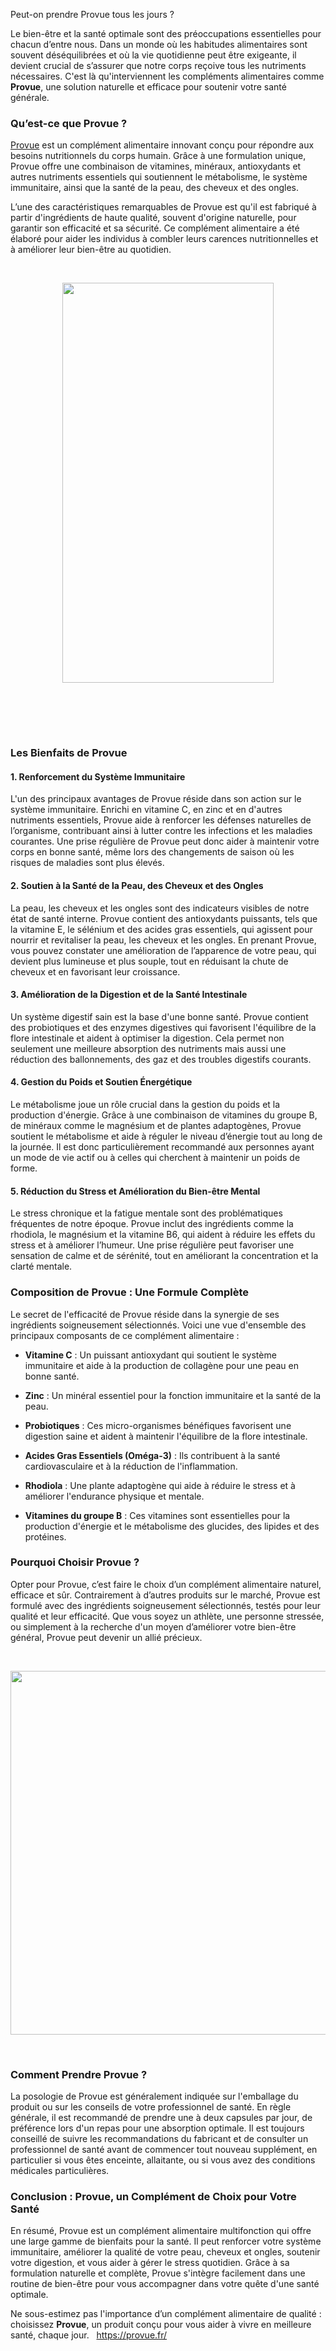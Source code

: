 Peut-on prendre Provue tous les jours ?

<p data-end="524" data-start="77">Le bien-&ecirc;tre et la sant&eacute; optimale sont des pr&eacute;occupations essentielles pour chacun d&rsquo;entre nous. Dans un monde o&ugrave; les habitudes alimentaires sont souvent d&eacute;s&eacute;quilibr&eacute;es et o&ugrave; la vie quotidienne peut &ecirc;tre exigeante, il devient crucial de s&rsquo;assurer que notre corps re&ccedil;oive tous les nutriments n&eacute;cessaires. C'est l&agrave; qu'interviennent les compl&eacute;ments alimentaires comme <strong data-end="452" data-start="442">Provue</strong>, une solution naturelle et efficace pour soutenir votre sant&eacute; g&eacute;n&eacute;rale.</p>
<h3 data-end="552" data-start="526">Qu&rsquo;est-ce que Provue ?</h3>
<p data-end="906" data-start="554"><a href="https://provue.fr/">Provue</a> est un compl&eacute;ment alimentaire innovant con&ccedil;u pour r&eacute;pondre aux besoins nutritionnels du corps humain. Gr&acirc;ce &agrave; une formulation unique, Provue offre une combinaison de vitamines, min&eacute;raux, antioxydants et autres nutriments essentiels qui soutiennent le m&eacute;tabolisme, le syst&egrave;me immunitaire, ainsi que la sant&eacute; de la peau, des cheveux et des ongles.</p>
<p data-end="1245" data-start="908">L&rsquo;une des caract&eacute;ristiques remarquables de Provue est qu'il est fabriqu&eacute; &agrave; partir d'ingr&eacute;dients de haute qualit&eacute;, souvent d'origine naturelle, pour garantir son efficacit&eacute; et sa s&eacute;curit&eacute;. Ce compl&eacute;ment alimentaire a &eacute;t&eacute; &eacute;labor&eacute; pour aider les individus &agrave; combler leurs carences nutritionnelles et &agrave; am&eacute;liorer leur bien-&ecirc;tre au quotidien.</p>
<p data-end="1245" data-start="908">&nbsp;</p>
<div class="separator" style="clear: both; text-align: center;"><img src="https://blogger.googleusercontent.com/img/b/R29vZ2xl/AVvXsEjWfdz8m-89XiXD85TLRmIAuQX-ya2X-X7vwNzbZ4S2GQyXxdgMD8axGbb6Djf_1QdB-ihrvftl6KUx10WcVDnAl1oLXiNVVsuY3Pldagb39FqerqCcTHN0vkAtIfrHediCzF914JGbgZj_LdI3FTaGEPK28hrJdUSoyL43jOJjF_d0V3xunc6B3DxURfI/w338-h640/Provuedd.png" alt="" width="338" height="640" border="0" data-original-height="544" data-original-width="288" /></div>
<p><br />&nbsp;</p>
<p>&nbsp;</p>
<h3 data-end="1274" data-start="1247">Les Bienfaits de Provue</h3>
<h4 data-end="1323" data-start="1276">1. <strong data-end="1323" data-start="1284">Renforcement du Syst&egrave;me Immunitaire</strong></h4>
<p data-end="1791" data-start="1325">L'un des principaux avantages de Provue r&eacute;side dans son action sur le syst&egrave;me immunitaire. Enrichi en vitamine C, en zinc et en d'autres nutriments essentiels, Provue aide &agrave; renforcer les d&eacute;fenses naturelles de l&rsquo;organisme, contribuant ainsi &agrave; lutter contre les infections et les maladies courantes. Une prise r&eacute;guli&egrave;re de Provue peut donc aider &agrave; maintenir votre corps en bonne sant&eacute;, m&ecirc;me lors des changements de saison o&ugrave; les risques de maladies sont plus &eacute;lev&eacute;s.</p>
<h4 data-end="1861" data-start="1793">2. <strong data-end="1861" data-start="1801">Soutien &agrave; la Sant&eacute; de la Peau, des Cheveux et des Ongles</strong></h4>
<p data-end="2350" data-start="1863">La peau, les cheveux et les ongles sont des indicateurs visibles de notre &eacute;tat de sant&eacute; interne. Provue contient des antioxydants puissants, tels que la vitamine E, le s&eacute;l&eacute;nium et des acides gras essentiels, qui agissent pour nourrir et revitaliser la peau, les cheveux et les ongles. En prenant Provue, vous pouvez constater une am&eacute;lioration de l&rsquo;apparence de votre peau, qui devient plus lumineuse et plus souple, tout en r&eacute;duisant la chute de cheveux et en favorisant leur croissance.</p>
<h4 data-end="2419" data-start="2352">3. <strong data-end="2419" data-start="2360">Am&eacute;lioration de la Digestion et de la Sant&eacute; Intestinale</strong></h4>
<p data-end="2776" data-start="2421">Un syst&egrave;me digestif sain est la base d'une bonne sant&eacute;. Provue contient des probiotiques et des enzymes digestives qui favorisent l'&eacute;quilibre de la flore intestinale et aident &agrave; optimiser la digestion. Cela permet non seulement une meilleure absorption des nutriments mais aussi une r&eacute;duction des ballonnements, des gaz et des troubles digestifs courants.</p>
<h4 data-end="2829" data-start="2778">4. <strong data-end="2829" data-start="2786">Gestion du Poids et Soutien &Eacute;nerg&eacute;tique</strong></h4>
<p data-end="3262" data-start="2831">Le m&eacute;tabolisme joue un r&ocirc;le crucial dans la gestion du poids et la production d'&eacute;nergie. Gr&acirc;ce &agrave; une combinaison de vitamines du groupe B, de min&eacute;raux comme le magn&eacute;sium et de plantes adaptog&egrave;nes, Provue soutient le m&eacute;tabolisme et aide &agrave; r&eacute;guler le niveau d&rsquo;&eacute;nergie tout au long de la journ&eacute;e. Il est donc particuli&egrave;rement recommand&eacute; aux personnes ayant un mode de vie actif ou &agrave; celles qui cherchent &agrave; maintenir un poids de forme.</p>
<h4 data-end="3331" data-start="3264">5. <strong data-end="3331" data-start="3272">R&eacute;duction du Stress et Am&eacute;lioration du Bien-&ecirc;tre Mental</strong></h4>
<p data-end="3706" data-start="3333">Le stress chronique et la fatigue mentale sont des probl&eacute;matiques fr&eacute;quentes de notre &eacute;poque. Provue inclut des ingr&eacute;dients comme la rhodiola, le magn&eacute;sium et la vitamine B6, qui aident &agrave; r&eacute;duire les effets du stress et &agrave; am&eacute;liorer l&rsquo;humeur. Une prise r&eacute;guli&egrave;re peut favoriser une sensation de calme et de s&eacute;r&eacute;nit&eacute;, tout en am&eacute;liorant la concentration et la clart&eacute; mentale.</p>
<h3 data-end="3756" data-start="3708">Composition de Provue : Une Formule Compl&egrave;te</h3>
<p data-end="3946" data-start="3758">Le secret de l'efficacit&eacute; de Provue r&eacute;side dans la synergie de ses ingr&eacute;dients soigneusement s&eacute;lectionn&eacute;s. Voici une vue d'ensemble des principaux composants de ce compl&eacute;ment alimentaire :</p>
<ul data-end="4714" data-start="3948">
<li data-end="4093" data-start="3948">
<p data-end="4093" data-start="3950"><strong data-end="3964" data-start="3950">Vitamine C</strong> : Un puissant antioxydant qui soutient le syst&egrave;me immunitaire et aide &agrave; la production de collag&egrave;ne pour une peau en bonne sant&eacute;.</p>
</li>
<li data-end="4180" data-start="4094">
<p data-end="4180" data-start="4096"><strong data-end="4104" data-start="4096">Zinc</strong> : Un min&eacute;ral essentiel pour la fonction immunitaire et la sant&eacute; de la peau.</p>
</li>
<li data-end="4323" data-start="4181">
<p data-end="4323" data-start="4183"><strong data-end="4199" data-start="4183">Probiotiques</strong> : Ces micro-organismes b&eacute;n&eacute;fiques favorisent une digestion saine et aident &agrave; maintenir l'&eacute;quilibre de la flore intestinale.</p>
</li>
<li data-end="4445" data-start="4324">
<p data-end="4445" data-start="4326"><strong data-end="4362" data-start="4326">Acides Gras Essentiels (Om&eacute;ga-3)</strong> : Ils contribuent &agrave; la sant&eacute; cardiovasculaire et &agrave; la r&eacute;duction de l'inflammation.</p>
</li>
<li data-end="4561" data-start="4446">
<p data-end="4561" data-start="4448"><strong data-end="4460" data-start="4448">Rhodiola</strong> : Une plante adaptog&egrave;ne qui aide &agrave; r&eacute;duire le stress et &agrave; am&eacute;liorer l'endurance physique et mentale.</p>
</li>
<li data-end="4714" data-start="4562">
<p data-end="4714" data-start="4564"><strong data-end="4589" data-start="4564">Vitamines du groupe B</strong> : Ces vitamines sont essentielles pour la production d'&eacute;nergie et le m&eacute;tabolisme des glucides, des lipides et des prot&eacute;ines.</p>
</li>
</ul>
<h3 data-end="4745" data-start="4716">Pourquoi Choisir Provue ?</h3>
<p data-end="5168" data-start="4747">Opter pour Provue, c&rsquo;est faire le choix d&rsquo;un compl&eacute;ment alimentaire naturel, efficace et s&ucirc;r. Contrairement &agrave; d&rsquo;autres produits sur le march&eacute;, Provue est formul&eacute; avec des ingr&eacute;dients soigneusement s&eacute;lectionn&eacute;s, test&eacute;s pour leur qualit&eacute; et leur efficacit&eacute;. Que vous soyez un athl&egrave;te, une personne stress&eacute;e, ou simplement &agrave; la recherche d'un moyen d&rsquo;am&eacute;liorer votre bien-&ecirc;tre g&eacute;n&eacute;ral, Provue peut devenir un alli&eacute; pr&eacute;cieux.</p>
<p data-end="5168" data-start="4747">&nbsp;</p>
<div class="separator" style="clear: both; text-align: center;"><img src="https://blogger.googleusercontent.com/img/b/R29vZ2xl/AVvXsEhjMkmGfMm_osPrQRtDxnXUCKOnPaiRbNloBURv3AXzvZLZnY-zm09fBQXJ-lTWqrhSFICS1eSgtoMqXcXS0niXJesrURXAWegM9RIjmVt7AxxM3uUzxT-ftgbTBZ68uRiTQcROzKkemDWGV2D1mJgP_O9ugyT4cNz2k_5yi1_sMRKrV-XilOEoojKnYJk/w640-h582/Provuesxdd.png" alt="" width="640" height="582" border="0" data-original-height="465" data-original-width="512" /></div>
<p>&nbsp;</p>
<h3 data-end="5198" data-start="5170">Comment Prendre Provue ?</h3>
<p data-end="5727" data-start="5200">La posologie de Provue est g&eacute;n&eacute;ralement indiqu&eacute;e sur l'emballage du produit ou sur les conseils de votre professionnel de sant&eacute;. En r&egrave;gle g&eacute;n&eacute;rale, il est recommand&eacute; de prendre une &agrave; deux capsules par jour, de pr&eacute;f&eacute;rence lors d'un repas pour une absorption optimale. Il est toujours conseill&eacute; de suivre les recommandations du fabricant et de consulter un professionnel de sant&eacute; avant de commencer tout nouveau suppl&eacute;ment, en particulier si vous &ecirc;tes enceinte, allaitante, ou si vous avez des conditions m&eacute;dicales particuli&egrave;res.</p>
<h3 data-end="5793" data-start="5729">Conclusion : Provue, un Compl&eacute;ment de Choix pour Votre Sant&eacute;</h3>
<p data-end="6244" data-start="5795">En r&eacute;sum&eacute;, Provue est un compl&eacute;ment alimentaire multifonction qui offre une large gamme de bienfaits pour la sant&eacute;. Il peut renforcer votre syst&egrave;me immunitaire, am&eacute;liorer la qualit&eacute; de votre peau, cheveux et ongles, soutenir votre digestion, et vous aider &agrave; g&eacute;rer le stress quotidien. Gr&acirc;ce &agrave; sa formulation naturelle et compl&egrave;te, Provue s'int&egrave;gre facilement dans une routine de bien-&ecirc;tre pour vous accompagner dans votre qu&ecirc;te d'une sant&eacute; optimale.</p>
<p data-end="6416" data-start="6246">Ne sous-estimez pas l'importance d&rsquo;un compl&eacute;ment alimentaire de qualit&eacute; : choisissez <strong data-end="6341" data-start="6331">Provue</strong>, un produit con&ccedil;u pour vous aider &agrave; vivre en meilleure sant&eacute;, chaque jour.&nbsp; &nbsp;<a href="https://provue.fr/">https://provue.fr/</a></p>
